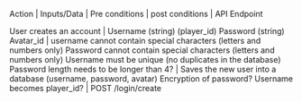 Action | Inputs/Data | Pre conditions | post conditions | API Endpoint

User creates an account |
Username (string) (player_id)
Password (string)
Avatar_id
|
username cannot contain special characters (letters and numbers only)
Password cannot contain special characters (letters and numbers only)
Username must be unique (no duplicates in the database)
Password length needs to be longer than 4?
|
Saves the new user into a database (username, password, avatar)
Encryption of password?
Username becomes player_id?
|
POST /login/create

